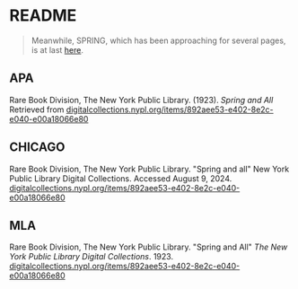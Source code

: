 # README

> Meanwhile, SPRING, which has been approaching 
for several pages, is at last [here](https://github.com/theeddieh/SpringAndAll/blob/94d0f9cabd39156f224a37117cf38a5fe1bc5cdd/pages_ocr/16.txt#L12). 


## APA

Rare Book Division, The New York Public Library. (1923). _Spring and All_ 
    Retrieved from 
    [digitalcollections.nypl.org/items/892aee53-e402-8e2c-e040-e00a18066e80](https://digitalcollections.nypl.org/items/892aee53-e402-8e2c-e040-e00a18066e80)

## CHICAGO

Rare Book Division, The New York Public Library. "Spring and all" 
    New York Public Library Digital Collections. 
    Accessed August 9, 2024. 
    [digitalcollections.nypl.org/items/892aee53-e402-8e2c-e040-e00a18066e80](https://digitalcollections.nypl.org/items/892aee53-e402-8e2c-e040-e00a18066e80)

## MLA

Rare Book Division, The New York Public Library. "Spring and All" 
    _The New York Public Library Digital Collections_. 1923. 
    [digitalcollections.nypl.org/items/892aee53-e402-8e2c-e040-e00a18066e80](https://digitalcollections.nypl.org/items/892aee53-e402-8e2c-e040-e00a18066e80)
